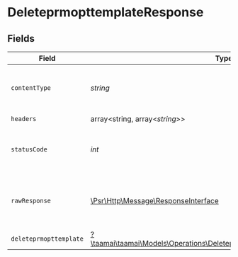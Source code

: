 # DeleteprmopttemplateResponse


## Fields

| Field                                                                                                                                             | Type                                                                                                                                              | Required                                                                                                                                          | Description                                                                                                                                       | Example                                                                                                                                           |
| ------------------------------------------------------------------------------------------------------------------------------------------------- | ------------------------------------------------------------------------------------------------------------------------------------------------- | ------------------------------------------------------------------------------------------------------------------------------------------------- | ------------------------------------------------------------------------------------------------------------------------------------------------- | ------------------------------------------------------------------------------------------------------------------------------------------------- |
| `contentType`                                                                                                                                     | *string*                                                                                                                                          | :heavy_check_mark:                                                                                                                                | HTTP response content type for this operation                                                                                                     |                                                                                                                                                   |
| `headers`                                                                                                                                         | array<string, array<*string*>>                                                                                                                    | :heavy_check_mark:                                                                                                                                | N/A                                                                                                                                               |                                                                                                                                                   |
| `statusCode`                                                                                                                                      | *int*                                                                                                                                             | :heavy_check_mark:                                                                                                                                | HTTP response status code for this operation                                                                                                      |                                                                                                                                                   |
| `rawResponse`                                                                                                                                     | [\Psr\Http\Message\ResponseInterface](https://www.php-fig.org/psr/psr-7/#33-psrhttpmessageresponseinterface)                                      | :heavy_check_mark:                                                                                                                                | Raw HTTP response; suitable for custom response parsing                                                                                           |                                                                                                                                                   |
| `deleteprmopttemplate`                                                                                                                            | [?\taamai\taamai\Models\Operations\DeleteprmopttemplateDeleteprmopttemplate](../../Models/Operations/DeleteprmopttemplateDeleteprmopttemplate.md) | :heavy_minus_sign:                                                                                                                                | OK                                                                                                                                                | {"status":"success","message":"Deleted Successfully"}                                                                                             |